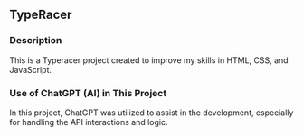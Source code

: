 ## TypeRacer

### Description

This is a Typeracer project created to improve my skills in HTML, CSS, and JavaScript.

### Use of ChatGPT (AI) in This Project

In this project, ChatGPT was utilized to assist in the development, especially for handling the API interactions and logic.
